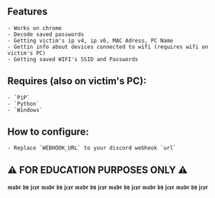 
## Features
    - Works on chrome
    - Decode saved passwords
    - Getting victim's ip v4, ip v6, MAC Adress, PC Name
    - Gettin info about devices connected to wifi (requires wifi on victim's PC)
    - Getting saved WIFI's SSID and Passwords

## Requires (also on victim's PC):
    - `PiP`
    - `Python`
    - `Windows`

## How to configure:
    - Replace `WEBHOOK_URL` to your discord webhook `url`


## ⚠️ FOR EDUCATION PURPOSES ONLY ⚠️ 




























𝖒𝖆𝖉𝖊 𝖇𝖞 𝖏𝖈𝖝𝖊 𝖒𝖆𝖉𝖊 𝖇𝖞 𝖏𝖈𝖝𝖊 𝖒𝖆𝖉𝖊 𝖇𝖞 𝖏𝖈𝖝𝖊 𝖒𝖆𝖉𝖊 𝖇𝖞 𝖏𝖈𝖝𝖊 𝖒𝖆𝖉𝖊 𝖇𝖞 𝖏𝖈𝖝𝖊 𝖒𝖆𝖉𝖊 𝖇𝖞 𝖏𝖈𝖝𝖊

